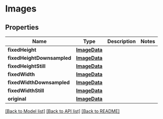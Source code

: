# Images

## Properties
Name | Type | Description | Notes
------------ | ------------- | ------------- | -------------
**fixedHeight** | [**ImageData**](ImageData.md) |  | 
**fixedHeightDownsampled** | [**ImageData**](ImageData.md) |  | 
**fixedHeightStill** | [**ImageData**](ImageData.md) |  | 
**fixedWidth** | [**ImageData**](ImageData.md) |  | 
**fixedWidthDownsampled** | [**ImageData**](ImageData.md) |  | 
**fixedWidthStill** | [**ImageData**](ImageData.md) |  | 
**original** | [**ImageData**](ImageData.md) |  | 

[[Back to Model list]](../README.md#documentation-for-models) [[Back to API list]](../README.md#documentation-for-api-endpoints) [[Back to README]](../README.md)


